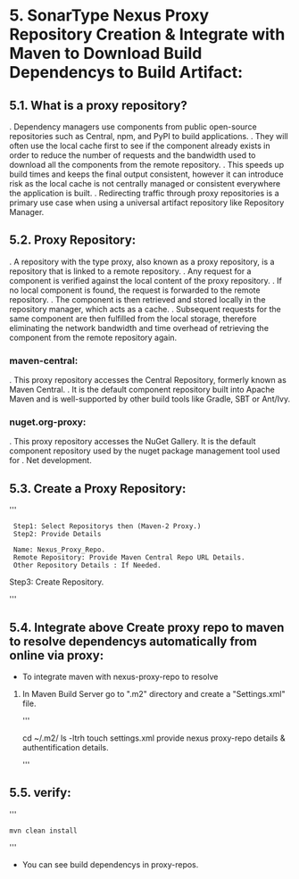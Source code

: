 
#  5. SonarType Nexus Proxy Repository Creation & Integrate with Maven to Download Build Dependencys to Build Artifact:


##  5.1. What is a proxy repository?

. Dependency managers use components from public open-source repositories such as Central, npm, and PyPI to build applications. 
. They will often use the local cache first to see if the component already exists in order to reduce the number of requests and 
  the bandwidth used to download all the components from the remote repository. 
. This speeds up build times and keeps the final output consistent, however it can introduce risk as the local cache is not centrally
  managed or consistent everywhere the application is built.
. Redirecting traffic through proxy repositories is a primary use case when using a universal artifact repository like Repository Manager.



## 5.2. Proxy Repository:

. A repository with the type proxy, also known as a proxy repository, is a repository that is linked to a remote repository.
. Any request for a component is verified against the local content of the proxy repository.
. If no local component is found, the request is forwarded to the remote repository. 
. The component is then retrieved and stored locally in the repository manager, which acts as a cache. 
. Subsequent requests for the same component are then fulfilled from the local storage, therefore eliminating the network bandwidth 
  and time overhead of retrieving the component from the remote repository again.

### maven-central:

. This proxy repository accesses the Central Repository, formerly known as Maven Central. 
. It is the default component repository built into Apache Maven and is well-supported by other build tools like Gradle, SBT or Ant/Ivy.

### nuget.org-proxy:

. This proxy repository accesses the NuGet Gallery. It is the default component repository used by the nuget package management tool used for
. Net development.



##  5.3. Create a Proxy Repository:

''' 

     Step1: Select Repositorys then (Maven-2 Proxy.)
     Step2: Provide Details

     Name: Nexus_Proxy_Repo.
     Remote Repository: Provide Maven Central Repo URL Details.
     Other Repository Details : If Needed.

Step3: Create Repository.

'''


## 5.4. Integrate above Create proxy repo to maven to resolve dependencys automatically from online via proxy:


+ To integrate maven with nexus-proxy-repo to resolve 

1. In Maven Build Server go to ".m2" directory and create a "Settings.xml" file.

   '''
   
     cd ~/.m2/
     ls -ltrh
     touch settings.xml
     provide nexus proxy-repo details & authentification details.

   '''


##  5.5. verify:

  '''

    mvn clean install 


  '''

+ You can see build dependencys in proxy-repos.













